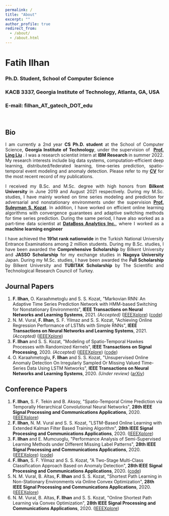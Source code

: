 ```yaml
---
permalink: /
title: "About"
excerpt: ""
author_profile: true
redirect_from: 
  - /about/
  - /about.html
---
```


# Fatih Ilhan

### Ph.D. Student, School of Computer Science
### KACB 3337, Georgia Institute of Technology, Atlanta, GA, USA
### E-mail: filhan_AT_gatech_DOT_edu 


<br>

## Bio

<div style="text-align: justify"><p>I am currently a 2nd year <b>CS Ph.D. student</b> at the School of Computer Science, <b>Georgia Institute of Technology</b>, under the supervision of  <a href="https://www.cc.gatech.edu/~lingliu/"><b>Prof. Ling Liu</b></a> . I was a research scientist intern at <b>IBM Research</b> in summer 2022. My research interests include big data systems, computation-efficient deep learning, distributed/federated learning, time-series prediction, spatio-temporal event modeling and anomaly detection. Please refer to my <a href="http://fatih-ilhan.github.io/files/cv.pdf"><b>CV</b></a> for the most recent record of my publications.</p></div>

<div style="text-align: justify"><p>I received my B.Sc. and M.Sc. degree with high honors from <b>Bilkent University</b> in June 2019 and August 2021 respectively. During my M.Sc. studies, I have mainly worked on time series modeling and prediction for adversarial and nonstationary environments under the supervision <a href="http://kilyos.ee.bilkent.edu.tr/~kozat/"><b>Prof. Suleyman S. Kozat</b></a>. In addition, I have worked on efficient online learning algorithms with convergence guarantees and adaptive switching methods for time series prediction. During the same period, I have also worked as a part-time data scientist at <a href="http://data-boss.com.tr/"><b>DataBoss Analytics Inc.</b></a>, where I worked as a <b>machine learning engineer</b></p></div>

<div style="text-align: justify"><p>I have achieved the <b>191st rank nationwide</b> in the Turkish National University Entrance Examinations among 2 million students. During my B.Sc. studies, I have been awarded the <b>Comprehensive Scholarship</b> by Bilkent University and <b>JASSO Scholarship</b> for my exchange studies in <b>Nagoya University</b> Japan. During my M.Sc. studies, I have been awarded the <b>Full Scholarship</b> by Bilkent University and <b>TUBITAK Scholarship</b> by The Scientific and Technological Research Council of Turkey.</p></div>


<h2 id="journal-papers"> Journal Papers</h2>

1.  **F. Ilhan**, O. Karaahmetoglu and S. S. Kozat, "Markovian RNN: An Adaptive Time Series Prediction Network with HMM-based Switching for Nonstationary Environments", **IEEE Transactions on Neural Networks and Learning Systems**, 2021\. _(Accepted)_ ([IEEEXplore](https://ieeexplore.ieee.org/document/9509335)) ([code](https://github.com/fatih-ilhan/markov-rnn))
2.  N. M. Vural, **F. Ilhan**, S. F. Yilmaz and S. S. Kozat, "Achieving Online Regression Performance of LSTMs with Simple RNNs", **IEEE Transactions on Neural Networks and Learning Systems**, 2021\. _(Accepted)_ ([IEEEXplore](https://ieeexplore.ieee.org/document/9457246))
3.  **F. Ilhan** and S. S. Kozat, "Modeling of Spatio-Temporal Hawkes Processes with Randomized Kernels", **IEEE Transactions on Signal Processing**, 2020\. _(Accepted)_ ([IEEEXplore](https://ieeexplore.ieee.org/document/9177186)) ([code](https://github.com/fatih-ilhan/sthawkes))
4.  O. Karaahmetoglu, **F. Ilhan** and S. S. Kozat, "Unsupervised Online Anomaly Detection On Irregularly Sampled Or Missing Valued Time-Series Data Using LSTM Networks", **IEEE Transactions on Neural Networks and Learning Systems**, 2020\. _(Under review)_ ([arXiv](https://arxiv.org/abs/2005.12005))


<h2 id="conference-papers"> Conference Papers</h2>

1.  **F. Ilhan**, S. F. Tekin and B. Aksoy, "Spatio-Temporal Crime Prediction via Temporally Hierarchical Convolutional Neural Networks", **28th IEEE Signal Processing and Communications Applications**, 2020. ([IEEEXplore](https://ieeexplore.ieee.org/document/9302169))
2.  **F. Ilhan**, N. M. Vural and S. S. Kozat, "LSTM-Based Online Learning with Extended Kalman Filter Based Training Algorithm", **28th IEEE Signal Processing and Communications Applications**, 2020. ([IEEEXplore](https://ieeexplore.ieee.org/document/9302071))
3.  **F. Ilhan** and E. Mumcuoglu, "Performance Analysis of Semi-Supervised Learning Methods under Different Missing Label Patterns", **28th IEEE Signal Processing and Communications Applications**, 2020\. ([IEEEXplore](https://ieeexplore.ieee.org/document/9302465)) ([code](https://github.com/fatih-ilhan/ssl-exploration))
4.  **F. Ilhan**, S. F. Yilmaz and S. S. Kozat, "A Two-Stage Multi-Class Classification Approach Based on Anomaly Detection", **28th IEEE Signal Processing and Communications Applications**, 2020\. ([code](https://github.com/fatih-ilhan/anomaly-detection-for-mcc))
5.  N. M. Vural, B. Altas, **F. Ilhan** and S. S. Kozat, "Shortest Path Learning in Non-Stationary Environments via Online Convex Optimization", **28th IEEE Signal Processing and Communications Applications**, 2020. ([IEEEXplore](https://ieeexplore.ieee.org/document/9302496))
6.  N. M. Vural, B. Altas, **F. Ilhan** and S. S. Kozat, "Online Shortest Path Learning via Convex Optimization", **28th IEEE Signal Processing and Communications Applications**, 2020. ([IEEEXplore](https://ieeexplore.ieee.org/document/9302479))
